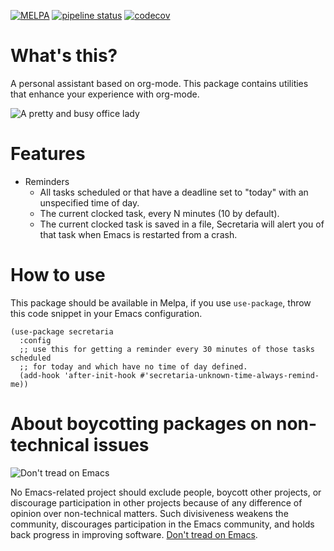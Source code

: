 [![MELPA](http://melpa.milkbox.net/packages/secretaria-badge.svg)](http://melpa.milkbox.net/#/secretaria) [![pipeline status](https://gitlab.com/shackra/secretaria/badges/master/pipeline.svg)](https://gitlab.com/shackra/secretaria/commits/master) [![codecov](https://codecov.io/gl/shackra/secretaria/branch/master/graph/badge.svg)](https://codecov.io/gl/shackra/secretaria)

# What's this?

A personal assistant based on org-mode. This package contains utilities that enhance your experience
with org-mode.

![A pretty and busy office lady](http://i.imgur.com/NginR7g.png)

# Features

- Reminders
  - All tasks scheduled or that have a deadline set to "today" with an unspecified time of day.
  - The current clocked task, every N minutes (10 by default).
  - The current clocked task is saved in a file, Secretaria will alert you of that task when Emacs is restarted from a crash.

# How to use

This package should be available in Melpa, if you use `use-package`, throw this code snippet in your
Emacs configuration.

```
(use-package secretaria
  :config
  ;; use this for getting a reminder every 30 minutes of those tasks scheduled
  ;; for today and which have no time of day defined.
  (add-hook 'after-init-hook #'secretaria-unknown-time-always-remind-me))
```

# About boycotting packages on non-technical issues

![Don't tread on Emacs](https://alphapapa.github.io/dont-tread-on-emacs/dont-tread-on-emacs-150.png)

No Emacs-related project should exclude people, boycott other projects, or discourage participation in other projects because of any difference of opinion over non-technical matters. Such divisiveness weakens the community, discourages participation in the Emacs community, and holds back progress in improving software. [Don't tread on Emacs](https://alphapapa.github.io/dont-tread-on-emacs/).
